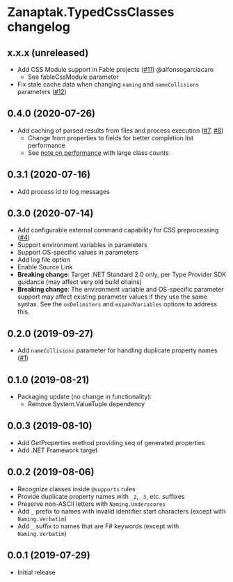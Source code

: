 # Zanaptak.TypedCssClasses changelog

## x.x.x (unreleased)

- Add CSS Module support in Fable projects ([#11](https://github.com/zanaptak/TypedCssClasses/pull/11)) @alfonsogarciacaro
    - See fableCssModule parameter
- Fix stale cache data when changing `naming` and `nameCollisions` parameters ([#12](https://github.com/zanaptak/TypedCssClasses/issues/12))

## 0.4.0 (2020-07-26)

- Add caching of parsed results from files and process execution ([#7](https://github.com/zanaptak/TypedCssClasses/issues/7), [#8](https://github.com/zanaptak/TypedCssClasses/pull/8))
    - Change from properties to fields for better completion list performance
    - See [note on performance](https://github.com/zanaptak/TypedCssClasses/pull/8#issue-456779399) with large class counts

## 0.3.1 (2020-07-16)

- Add process id to log messages

## 0.3.0 (2020-07-14)

- Add configurable external command capability for CSS preprocessing ([#4](https://github.com/zanaptak/TypedCssClasses/issues/4))
- Support environment variables in parameters
- Support OS-specific values in parameters
- Add log file option
- Enable Source Link
- __Breaking change__: Target .NET Standard 2.0 only, per Type Provider SDK guidance (may affect very old build chains)
- __Breaking change__: The environment variable and OS-specific parameter support may affect existing parameter values if they use the same syntax. See the `osDelimiters` and `expandVariables` options to address this.

## 0.2.0 (2019-09-27)

- Add `nameCollisions` parameter for handling duplicate property names ([#1](https://github.com/zanaptak/TypedCssClasses/issues/1))

## 0.1.0 (2019-08-21)

- Packaging update (no change in functionality):
    - Remove System.ValueTuple dependency

## 0.0.3 (2019-08-10)

- Add GetProperties method providing seq of generated properties
- Add .NET Framework target

## 0.0.2 (2019-08-06)

- Recognize classes inside `@supports` rules
- Provide duplicate property names with `_2`, `_3`, etc. suffixes
- Preserve non-ASCII letters with `Naming.Underscores`
- Add `_` prefix to names with invalid identifier start characters (except with `Naming.Verbatim`)
- Add `_` suffix to names that are F# keywords (except with `Naming.Verbatim`)

## 0.0.1 (2019-07-29)

- Initial release
